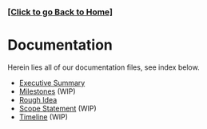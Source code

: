 ### **[ [Click to go Back to Home] ](https://github.com/Purolis/Agile-Group-Project)**

# Documentation
Herein lies all of our documentation files, see index below.

- [Executive Summary](Documentation/Executive%20Summary.md)
- [Milestones](Documentation/Milestones.md) (WIP)
- [Rough Idea](Documentation/Rough%20Idea.md)
- [Scope Statement](Documentation/Scope%20Statement.md) (WIP)
- [Timeline](Documentation/Timeline.md) (WIP)
